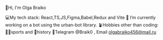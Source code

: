  👋Hi, I'm Olga Braiko
 
💻My tech stack: React,TS,JS,Figma,Babel,Redux and Vite
🤖 I’m currently working on a bot using the urban-bot library.
🪴Hobbies other than coding: 🏋‍♂sports and 🐚history 
📩Telegram @Braik0 , Email  olgabraiko456@mail.ru

 
  
